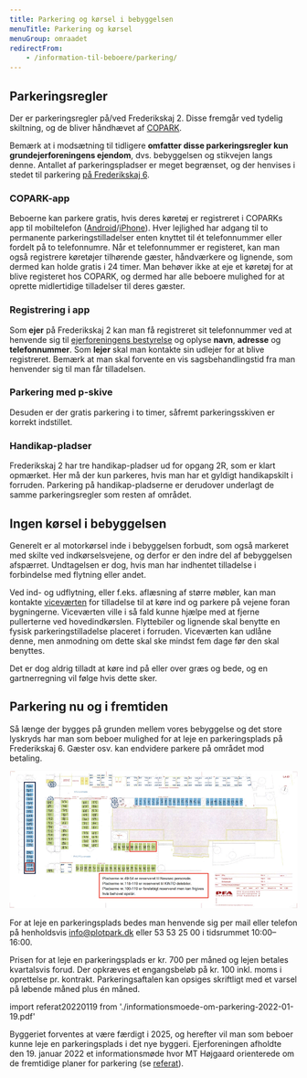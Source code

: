 ```yaml
---
title: Parkering og kørsel i bebyggelsen
menuTitle: Parkering og kørsel
menuGroup: omraadet
redirectFrom:
    - /information-til-beboere/parkering/
---
```

## Parkeringsregler

Der er parkeringsregler på/ved Frederikskaj&nbsp;2. Disse fremgår ved tydelig skiltning, og de bliver håndhævet af [COPARK](https://copark.dk/).

Bemærk at i modsætning til tidligere **omfatter disse parkeringsregler kun grundejerforeningens ejendom**, dvs. bebyggelsen og stikvejen langs denne. Antallet af parkeringspladser er meget begrænset, og der henvises i stedet til parkering [på Frederikskaj&nbsp;6](#parkering-nu-og-i-fremtiden).

### COPARK-app

Beboerne kan parkere gratis, hvis deres køretøj er registreret i COPARKs app til mobiltelefon ([Android](https://play.google.com/store/apps/details?id=no.giantleap.parko.copark)/[iPhone](https://apps.apple.com/dk/app/copark/id1503185040?l=da)). Hver lejlighed har adgang til to permanente parkeringstilladelser enten knyttet til ét telefonnummer eller fordelt på to telefonnumre. Når et telefonnummer er registeret, kan man også registrere køretøjer tilhørende gæster, håndværkere og lignende, som dermed kan holde gratis i 24&nbsp;timer. Man behøver ikke at eje et køretøj for at blive registeret hos COPARK, og dermed har alle beboere mulighed for at oprette midlertidige tilladelser til deres gæster.

### Registrering i app

Som **ejer** på Frederikskaj&nbsp;2 kan man få registreret sit telefonnummer ved at henvende sig til [ejerforeningens bestyrelse](/kontakt/ejerforeningen/) og oplyse **navn**, **adresse** og **telefonnummer**. Som **lejer** skal man kontakte sin udlejer for at blive registreret. Bemærk at man skal forvente en vis sagsbehandlingstid fra man henvender sig til man får tilladelsen.

### Parkering med p-skive

Desuden er der gratis parkering i to timer, såfremt parkeringsskiven er korrekt indstillet.

### Handikap-pladser

Frederikskaj&nbsp;2 har tre handikap-pladser ud for opgang&nbsp;2R, som er klart opmærket. Her må der kun parkeres, hvis man har et gyldigt handikapskilt i forruden. Parkering på handikap-pladserne er derudover underlagt de samme parkeringsregler som resten af området.

## Ingen kørsel i bebyggelsen

Generelt er al motorkørsel inde i bebyggelsen forbudt, som også markeret med skilte ved indkørselsvejene, og derfor er den indre del af bebyggelsen afspærret. Undtagelsen er dog, hvis man har indhentet tilladelse i forbindelse med flytning eller andet.

Ved ind- og udflytning, eller f.eks. aflæsning af større møbler, kan man kontakte [viceværten](/kontakt/vicevaert/) for tilladelse til at køre ind og parkere på vejene foran bygningerne. Viceværten ville i så fald kunne hjælpe med at fjerne pullerterne ved hovedindkørslen. Flyttebiler og lignende skal benytte en fysisk parkeringstilladelse placeret i forruden. Viceværten kan udlåne denne, men anmodning om dette skal ske mindst fem dage før den skal benyttes.

Det er dog aldrig tilladt at køre ind på eller over græs og bede, og en gartnerregning vil følge hvis dette sker.

## <LinkTarget name="parkering-nu-og-i-fremtiden">Parkering nu og i fremtiden</LinkTarget>

Så længe der bygges på grunden mellem vores bebyggelse og det store lyskryds har man som beboer mulighed for at leje en parkeringsplads på Frederikskaj&nbsp;6. Gæster osv. kan endvidere parkere på området mod betaling.

![Oversigtstegning af parkeringspladserne på Frederikskaj 6](parkering-frederikskaj-6.png)

For at leje en parkeringsplads bedes man henvende sig per mail eller telefon på henholdsvis info@plotpark.dk eller 53&nbsp;53&nbsp;25&nbsp;00 i tidsrummet 10:00&ndash;16:00. 

Prisen for at leje en parkeringsplads er kr.&nbsp;700 per måned og lejen betales kvartalsvis forud. Der opkræves et engangsbeløb på kr.&nbsp;100 inkl. moms i oprettelse pr. kontrakt. Parkeringsaftalen kan opsiges skriftligt med et varsel på løbende måned plus én måned.

import referat20220119 from './informationsmoede-om-parkering-2022-01-19.pdf'

Byggeriet forventes at være færdigt i 2025, og herefter vil man som beboer kunne leje en parkeringsplads i det nye byggeri. Ejerforeningen afholdte den 19.&nbsp;januar 2022 et informationsmøde hvor MT Højgaard orienterede om de fremtidige planer for parkering (se <a href={referat20220119} target="_blank">referat</a>).